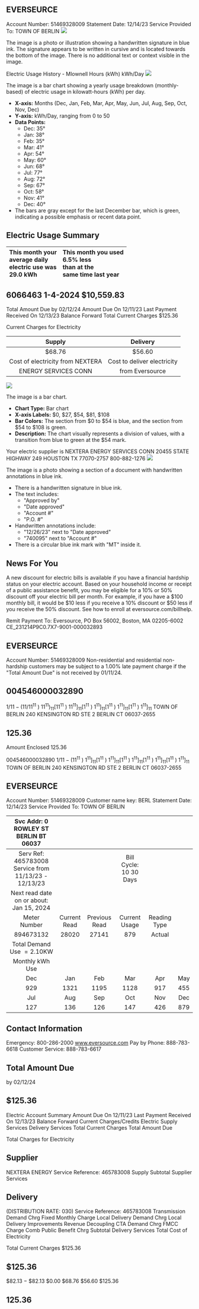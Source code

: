 ## EVERSEURCE

Account Number: 51469328009
Statement Date: 12/14/23
Service Provided To: TOWN OF BERLIN
![](images/img-0.jpeg)

The image is a photo or illustration showing a handwritten signature in blue ink. The signature appears to be written in cursive and is located towards the bottom of the image. There is no additional text or context visible in the image.

Electric Usage History - Mlownell Hours (kWh)
kWh/Day
![](images/img-1.jpeg)

The image is a bar chart showing a yearly usage breakdown (monthly-based) of electric usage in kilowatt-hours (kWh) per day. 

- **X-axis:** Months (Dec, Jan, Feb, Mar, Apr, May, Jun, Jul, Aug, Sep, Oct, Nov, Dec)
- **Y-axis:** kWh/Day, ranging from 0 to 50
- **Data Points:**
  - Dec: 35°
  - Jan: 38°
  - Feb: 35°
  - Mar: 41°
  - Apr: 54°
  - May: 60°
  - Jun: 68°
  - Jul: 77°
  - Aug: 72°
  - Sep: 67°
  - Oct: 58°
  - Nov: 41°
  - Dec: 40°
- The bars are gray except for the last December bar, which is green, indicating a possible emphasis or recent data point.

## Electric Usage Summary

| This month your <br> average daily <br> electric use was <br> 29.0 kWh | This month you used <br> $6.5 \%$ less <br> than at the <br> same time last year |
| :-- | :-- |

## 6066463 1-4-2024 \$10,559.83

Total Amount Due
by $02 / 12 / 24$
Amount Due On 12/11/23
Last Payment Received On 12/13/23
Balance Forward
Total Current Charges
\$125.36

Current Charges for Electricity

| Supply | Delivery |
| :--: | :--: |
| \$68.76 | \$56.60 |
| Cost of electricity from NEXTERA | Cost to deliver electricity |
| ENERGY SERVICES CONN | from Eversource |

![](images/img-2.jpeg)

The image is a bar chart.

- **Chart Type:** Bar chart
- **X-axis Labels:** $0, $27, $54, $81, $108
- **Bar Colors:** The section from $0 to $54 is blue, and the section from $54 to $108 is green.
- **Description:** The chart visually represents a division of values, with a transition from blue to green at the $54 mark.

Your electric supplier is
NEXTERA ENERGY SERVICES CONN
20455 STATE HIGHWAY 249
HOUSTON TX 77070-2757
800-882-1276
![](images/img-3.jpeg)

The image is a photo showing a section of a document with handwritten annotations in blue ink. 

- There is a handwritten signature in blue ink.
- The text includes:
  - "Approved by"
  - "Date approved"
  - "Account #"
  - "P.O. #"
- Handwritten annotations include:
  - "12/26/23" next to "Date approved"
  - "740095" next to "Account #"
- There is a circular blue ink mark with "MT" inside it.

## News For You

A new discount for electric bills is available if you have a financial hardship status on your electric account. Based on your household income or receipt of a public assistance benefit, you may be eligible for a $10 \%$ or $50 \%$ discount off your electric bill per month. For example, if you have a $\$ 100$ monthly bill, it would be $\$ 10$ less if you receive a $10 \%$ discount or $\$ 50$ less if you receive the $50 \%$ discount. See how to enroll at eversource.com/billhelp.

Remit Payment To: Eversource, PO Box 56002, Boston, MA 02205-6002
CE_231214P9C0.7X7-9001-000032893

## EVERSEURCE

Account Number: 51469328009
Non-residential and residential non-hardship customers may be subject to a $1.00 \%$ late payment charge if the "Total Amount Due" is not received by 01/11/24.

## 004546000032890

$1 / 11-\left(11 / 11^{11}\right.$ ) $\left.11^{11}\right)_{11}\left[11^{11}\right.$ ) $\left.11^{11}\right]_{11}\left[1^{11}\right.$ ) $\left.1^{11}\right]_{11}\left[1^{11}\right.$ ) $\left.1^{11}\right]_{11}\left[1^{11}\right.$ ) $\left.1^{11}\right]_{11}$
TOWN OF BERLIN
240 KENSINGTON RD STE 2
BERLIN CT 06037-2655

## 125.36

Amount Enclosed
125.36

004546000032890
$1 / 11-\left(11^{11}\right.$ ) $\left.1^{11}\right]_{11}\left[1^{11}\right.$ ) $\left.1^{11}\right]_{11}\left[1^{11}\right.$ ) $\left.1^{11}\right]_{11}\left[1^{11}\right.$ ) $\left.1^{11}\right]_{11}\left[1^{11}\right.$ ) $\left.1^{11}\right]_{11}$
TOWN OF BERLIN
240 KENSINGTON RD STE 2
BERLIN CT 06037-2655

## EVERSEURCE

Account Number: 51469328009
Customer name key: BERL
Statement Date: 12/14/23
Service Provided To:
TOWN OF BERLIN

| Svc Addr: 0 ROWLEY ST BERLIN BT 06037 |  |  |  |  |  |
| :--: | :--: | :--: | :--: | :--: | :--: |
| Serv Ref: 465783008 Service from 11/13/23 - 12/13/23 |  |  | Bill Cycle: 10 30 Days |  |  |
| Next read date on or about: Jan 15, 2024 |  |  |  |  |  |
| Meter <br> Number | Current <br> Read | Previous Read | Current <br> Usage | Reading Type |  |
| 894673132 | 28020 | 27141 | 879 | Actual |  |
| Total Demand Use $=2.10 \mathrm{KW}$ |  |  |  |  |  |
| Monthly kWh Use |  |  |  |  |  |
| Dec | Jan | Feb | Mar | Apr | May | Jun |
| 929 | 1321 | 1195 | 1128 | 917 | 455 | 187 |
| Jul | Aug | Sep | Oct | Nov | Dec |  |
| 127 | 136 | 126 | 147 | 426 | 879 |  |

## Contact Information

Emergency: 800-286-2000
www.eversource.com
Pay by Phone: 888-783-6618
Customer Service: 888-783-6617

## Total Amount Due

by 02/12/24

## $125.36

Electric Account Summary
Amount Due On 12/11/23
Last Payment Received On 12/13/23
Balance Forward
Current Charges/Credits
Electric Supply Services
Delivery Services
Total Current Charges
Total Amount Due

Total Charges for Electricity

## Supplier

NEXTERA ENERGY
Service Reference: 465783008
Supply
Subtotal Supplier Services

## Delivery

(DISTRIBUTION RATE: 030)
Service Reference: 465783008
Transmission Demand Chrg
Fixed Monthly Charge
Local Delivery Demand Chrg
Local Delivery Improvements
Revenue Decoupling
CTA Demand Chrg
FMCC Charge
Comb Public Benefit Chrg
Subtotal Delivery Services
Total Cost of Electricity

Total Current Charges
$125.36

## $125.36

\$82.13
$-$ \$82.13
\$0.00
\$68.76
\$56.60
\$125.36

## $125.36$

